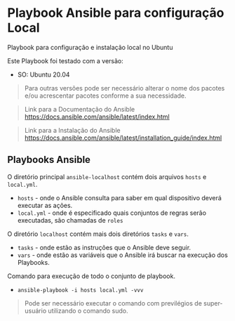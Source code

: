 # Playbook Ansible para configuração Local
Playbook para configuração e instalação local no Ubuntu

Este Playbook foi testado com a versão:
- SO: Ubuntu 20.04

> Para outras versões pode ser necessário alterar o nome dos pacotes e/ou acrescentar pacotes conforme a sua necessidade.

> Link para a Documentação do Ansible
https://docs.ansible.com/ansible/latest/index.html

> Link para a Instalação do Ansible
https://docs.ansible.com/ansible/latest/installation_guide/index.html

## Playbooks Ansible

O diretório principal ``ansible-localhost`` contém dois arquivos ``hosts`` e ``local.yml``.

- ``hosts`` - onde o Ansible consulta para saber em qual dispositivo deverá executar as ações.
- ``local.yml`` - onde é especificado quais conjuntos de regras serão executadas, são chamadas de ``roles``


O diretório ``localhost`` contém mais dois diretórios ``tasks`` e ``vars``.

- ``tasks`` - onde estão as instruções que o Ansible deve seguir.
- ``vars`` - onde estão as variáveis que o Ansible irá buscar na execução dos Playbooks.

Comando para execução de todo o conjunto de playbook.

- `ansible-playbook -i hosts local.yml -vvv`
> Pode ser necessário executar o comando com previlégios de super-usuário utilizando o comando sudo.